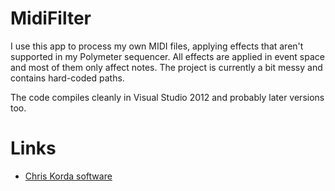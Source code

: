 # MidiFilter

I use this app to process my own MIDI files, applying effects that aren't supported in my Polymeter sequencer. All effects are applied in event space and most of them only affect notes. The project is currently a bit messy and contains hard-coded paths.

The code compiles cleanly in Visual Studio 2012 and probably later versions too.

# Links

* [Chris Korda software](https://victimofleisure.github.io/software)

